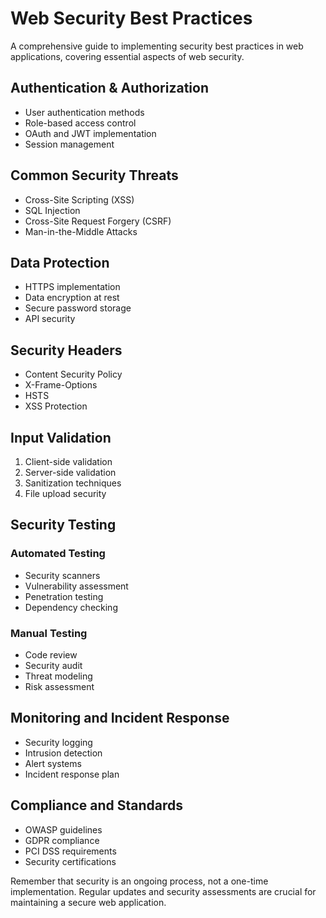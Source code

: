 # Web Security Best Practices

A comprehensive guide to implementing security best practices in web applications, covering essential aspects of web security.

## Authentication & Authorization

- User authentication methods
- Role-based access control
- OAuth and JWT implementation
- Session management

## Common Security Threats

- Cross-Site Scripting (XSS)
- SQL Injection
- Cross-Site Request Forgery (CSRF)
- Man-in-the-Middle Attacks

## Data Protection

- HTTPS implementation
- Data encryption at rest
- Secure password storage
- API security

## Security Headers

- Content Security Policy
- X-Frame-Options
- HSTS
- XSS Protection

## Input Validation

1. Client-side validation
2. Server-side validation
3. Sanitization techniques
4. File upload security

## Security Testing

### Automated Testing

- Security scanners
- Vulnerability assessment
- Penetration testing
- Dependency checking

### Manual Testing

- Code review
- Security audit
- Threat modeling
- Risk assessment

## Monitoring and Incident Response

- Security logging
- Intrusion detection
- Alert systems
- Incident response plan

## Compliance and Standards

- OWASP guidelines
- GDPR compliance
- PCI DSS requirements
- Security certifications

Remember that security is an ongoing process, not a one-time implementation. Regular updates and security assessments are crucial for maintaining a secure web application.
